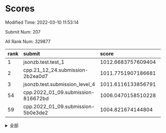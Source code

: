 # Scores

Modified Time: 2022-03-10 11:53:14

Submit Num: 207

All Rank Num: 329877

| rank |               submit               |       score        |       sigma        | pk_num |
| :--- | :--------------------------------- | :----------------- | :----------------- | :----- |
| 1    | jsonzb.test.test_1                 | 1012.6683757609404 | 0.7858333185417787 | 6373   |
| 2    | cpp.21_12_24.submission-2b2ea0d7   | 1011.7751907186681 | 0.78382346121365   | 6378   |
| 3    | jsonzb.test.submission_level_4     | 1011.6116133856791 | 0.7985247479733267 | 6378   |
| 54   | cpp.2022_01_09.submission-816672bd | 1006.0470158510228 | 0.7053728949920353 | 6378   |
| 59   | cpp.2022_01_09.submission-5b0e3de2 | 1004.821674144804  | 0.7201088774701792 | 6372   |


<details>
<summary>全部</summary>

| rank |                 submit                 |       score        |       sigma        | pk_num |
| :--- | :------------------------------------- | :----------------- | :----------------- | :----- |
| 1    | jsonzb.test.test_1                     | 1012.6683757609404 | 0.7858333185417787 | 6373   |
| 2    | cpp.21_12_24.submission-2b2ea0d7       | 1011.7751907186681 | 0.78382346121365   | 6378   |
| 3    | jsonzb.test.submission_level_4         | 1011.6116133856791 | 0.7985247479733267 | 6378   |
| 4    | gobigger.level_3.submission_level_3_25 | 1011.3859823086912 | 0.7739244841027583 | 6374   |
| 5    | gobigger.level_3.submission_level_3_46 | 1011.2015250644844 | 0.7581686439081529 | 6377   |
| 6    | gobigger.level_3.submission_level_3_1  | 1011.0790918987269 | 0.7608718829509004 | 6368   |
| 7    | gobigger.level_3.submission_level_3_17 | 1011.0383643377478 | 0.7604885898323981 | 6373   |
| 8    | gobigger.level_3.submission_level_3_5  | 1010.9055914741718 | 0.779904051134824  | 6374   |
| 9    | gobigger.level_3.submission_level_3_23 | 1010.8693035882815 | 0.7600794582478818 | 6375   |
| 10   | gobigger.level_3.submission_level_3_29 | 1010.5218701864679 | 0.7483141088828741 | 6372   |
| 11   | gobigger.level_3.submission_level_3_12 | 1010.5202994242845 | 0.756670514289039  | 6374   |
| 12   | gobigger.level_3.submission_level_3_43 | 1010.5037990145461 | 0.7463058953217774 | 6375   |
| 13   | gobigger.level_3.submission_level_3_2  | 1010.3208874745047 | 0.7769381256043599 | 6374   |
| 14   | gobigger.level_3.submission_level_3_16 | 1010.3067211633454 | 0.7436872838943716 | 6373   |
| 15   | gobigger.level_3.submission_level_3_31 | 1010.2706336086616 | 0.7442010689197291 | 6371   |
| 16   | gobigger.level_3.submission_level_3_9  | 1010.2659072697127 | 0.7496969502318048 | 6375   |
| 17   | gobigger.level_3.submission_level_3_49 | 1010.2508075031027 | 0.7537817801346989 | 6371   |
| 18   | gobigger.level_3.submission_level_3_41 | 1010.2431272740699 | 0.7502533017551293 | 6376   |
| 19   | gobigger.level_3.submission_level_3_38 | 1010.1704561482284 | 0.739388689132179  | 6371   |
| 20   | gobigger.level_3.submission_level_3_14 | 1010.1278928362275 | 0.7611926715088129 | 6367   |
| 21   | gobigger.level_3.submission_level_3_33 | 1010.0769823983607 | 0.7545602245740658 | 6374   |
| 22   | gobigger.level_3.submission_level_3_37 | 1010.0751430389248 | 0.7670259753043835 | 6376   |
| 23   | gobigger.level_3.submission_level_3_24 | 1010.0223477809533 | 0.7356785701594039 | 6376   |
| 24   | gobigger.level_3.submission_level_3_28 | 1009.8883949972825 | 0.7332909377169875 | 6375   |
| 25   | gobigger.level_3.submission_level_3_26 | 1009.8726683305473 | 0.7375925576868858 | 6371   |
| 26   | gobigger.level_3.submission_level_3_48 | 1009.8627058952131 | 0.7616133643906776 | 6370   |
| 27   | gobigger.level_3.submission_level_3_39 | 1009.79120282336   | 0.747337979713287  | 6373   |
| 28   | gobigger.level_3.submission_level_3_45 | 1009.6947739332949 | 0.7661669890311154 | 6373   |
| 29   | gobigger.level_3.submission_level_3_4  | 1009.6712446603847 | 0.7718561428614517 | 6376   |
| 30   | gobigger.level_3.submission_level_3_40 | 1009.6587245156443 | 0.7795423421532044 | 6373   |
| 31   | gobigger.level_3.submission_level_3_15 | 1009.6323927456789 | 0.7741518961946064 | 6373   |
| 32   | gobigger.level_3.submission_level_3_42 | 1009.6194120404565 | 0.75725793863349   | 6376   |
| 33   | gobigger.level_3.submission_level_3_27 | 1009.5698715876247 | 0.7519416134427664 | 6375   |
| 34   | gobigger.level_3.submission_level_3_21 | 1009.5231481477178 | 0.761023887357032  | 6371   |
| 35   | gobigger.level_3.submission_level_3_20 | 1009.4526637856368 | 0.7845530578438479 | 6374   |
| 36   | gobigger.level_3.submission_level_3_13 | 1009.3992399513081 | 0.7540818593244121 | 6370   |
| 37   | gobigger.level_3.submission_level_3_6  | 1009.3983554483062 | 0.7521985489513083 | 6373   |
| 38   | gobigger.level_3.submission_level_3_8  | 1009.3900738195158 | 0.7640997326815847 | 6372   |
| 39   | gobigger.level_3.submission_level_3_36 | 1009.3334630769849 | 0.7494792633278735 | 6375   |
| 40   | gobigger.level_3.submission_level_3_0  | 1009.3126148300274 | 0.7382471115536368 | 6374   |
| 41   | gobigger.level_3.submission_level_3_10 | 1009.2981737172462 | 0.7474054372263447 | 6372   |
| 42   | gobigger.level_3.submission_level_3_19 | 1009.2796220911562 | 0.7478048183189784 | 6376   |
| 43   | gobigger.level_3.submission_level_3_44 | 1009.2726366078924 | 0.7607346760428401 | 6369   |
| 44   | gobigger.level_3.submission_level_3_7  | 1009.2464803576779 | 0.7421524615473305 | 6371   |
| 45   | gobigger.level_3.submission_level_3_32 | 1009.2077586799887 | 0.7409303348946793 | 6379   |
| 46   | gobigger.level_3.submission_level_3_22 | 1009.193536088235  | 0.7467403836653714 | 6371   |
| 47   | gobigger.level_3.submission_level_3_34 | 1009.1927393519135 | 0.7145609924444145 | 6376   |
| 48   | gobigger.level_3.submission_level_3_35 | 1009.1335530079523 | 0.7306117714154661 | 6373   |
| 49   | gobigger.level_3.submission_level_3_30 | 1009.0885590573055 | 0.7461968484398324 | 6376   |
| 50   | gobigger.level_3.submission_level_3_3  | 1008.7579555556551 | 0.766260812279583  | 6373   |
| 51   | gobigger.level_3.submission_level_3_11 | 1008.7575320817622 | 0.7528388013362081 | 6378   |
| 52   | gobigger.level_3.submission_level_3_18 | 1008.7348675856095 | 0.7393332339810224 | 6374   |
| 53   | gobigger.level_3.submission_level_3_47 | 1008.583742871013  | 0.724142395788422  | 6378   |
| 54   | cpp.2022_01_09.submission-816672bd     | 1006.0470158510228 | 0.7053728949920353 | 6378   |
| 55   | gobigger.level_1.submission_level_1_19 | 1005.5141980784426 | 0.7167538452914396 | 6371   |
| 56   | gobigger.level_1.submission_level_1_6  | 1005.3835264570716 | 0.718078855926437  | 6373   |
| 57   | gobigger.level_1.submission_level_1_26 | 1005.0810865386924 | 0.7429887399104271 | 6372   |
| 58   | gobigger.level_1.submission_level_1_39 | 1005.0152813576453 | 0.7334232648941927 | 6374   |
| 59   | cpp.2022_01_09.submission-5b0e3de2     | 1004.821674144804  | 0.7201088774701792 | 6372   |
| 60   | gobigger.level_1.submission_level_1_16 | 1004.7011562328242 | 0.7154162963181622 | 6374   |
| 61   | gobigger.level_1.submission_level_1_29 | 1004.496407901449  | 0.7195848624740026 | 6369   |
| 62   | gobigger.level_1.submission_level_1_49 | 1004.3264365085931 | 0.7111770921821989 | 6375   |
| 63   | gobigger.level_1.submission_level_1_32 | 1004.2337237431551 | 0.7121589095185696 | 6375   |
| 64   | gobigger.level_1.submission_level_1_2  | 1004.1908993250742 | 0.7111229929945442 | 6379   |
| 65   | gobigger.level_1.submission_level_1_46 | 1004.1768638992628 | 0.7230688461092515 | 6373   |
| 66   | gobigger.level_1.submission_level_1_12 | 1004.156815557458  | 0.7207964174171726 | 6376   |
| 67   | gobigger.level_1.submission_level_1_31 | 1004.058815796492  | 0.7199865160566346 | 6375   |
| 68   | gobigger.level_1.submission_level_1_18 | 1004.0205581390891 | 0.705021934020138  | 6374   |
| 69   | gobigger.level_1.submission_level_1_48 | 1004.0103001525958 | 0.71503748007203   | 6377   |
| 70   | gobigger.level_1.submission_level_1_33 | 1003.9738757709567 | 0.7056457699020497 | 6374   |
| 71   | gobigger.level_1.submission_level_1_37 | 1003.8068359299635 | 0.7253646605372565 | 6375   |
| 72   | gobigger.level_1.submission_level_1_11 | 1003.8063590760045 | 0.718000630915624  | 6380   |
| 73   | gobigger.level_1.submission_level_1_4  | 1003.7680910547309 | 0.7198875453255957 | 6374   |
| 74   | gobigger.level_1.submission_level_1_14 | 1003.7674938883164 | 0.7233833595189132 | 6376   |
| 75   | gobigger.level_1.submission_level_1_38 | 1003.7064019613371 | 0.7246229225821046 | 6374   |
| 76   | gobigger.level_1.submission_level_1_21 | 1003.6605989379052 | 0.7144253088649062 | 6370   |
| 77   | gobigger.level_1.submission_level_1_44 | 1003.6588247763024 | 0.7170940074931345 | 6377   |
| 78   | gobigger.level_1.submission_level_1_28 | 1003.6203550008137 | 0.7162912606369797 | 6374   |
| 79   | gobigger.level_1.submission_level_1_42 | 1003.5984648049925 | 0.726514307375325  | 6371   |
| 80   | gobigger.level_1.submission_level_1_23 | 1003.5842677254424 | 0.7130284622780034 | 6377   |
| 81   | gobigger.level_1.submission_level_1_27 | 1003.5568697248318 | 0.7334856385536367 | 6373   |
| 82   | gobigger.level_1.submission_level_1_9  | 1003.5504301895578 | 0.7160502598574524 | 6376   |
| 83   | gobigger.level_1.submission_level_1_45 | 1003.5431478278041 | 0.7167761234778555 | 6374   |
| 84   | gobigger.level_1.submission_level_1_7  | 1003.4585912443015 | 0.7090693882169767 | 6377   |
| 85   | gobigger.level_1.submission_level_1_17 | 1003.4437596300999 | 0.7155037558935625 | 6376   |
| 86   | gobigger.level_1.submission_level_1_30 | 1003.3969474938025 | 0.7056553322789871 | 6373   |
| 87   | gobigger.level_1.submission_level_1_5  | 1003.3665027491954 | 0.7164776760093039 | 6371   |
| 88   | gobigger.level_1.submission_level_1_41 | 1003.3526645371119 | 0.7149433166193542 | 6376   |
| 89   | gobigger.level_1.submission_level_1_13 | 1003.3431492399286 | 0.711522539953987  | 6374   |
| 90   | gobigger.level_1.submission_level_1_20 | 1003.2711311324267 | 0.7178695728857233 | 6378   |
| 91   | gobigger.level_1.submission_level_1_35 | 1003.1462060958288 | 0.7121339095175326 | 6372   |
| 92   | gobigger.level_1.submission_level_1_3  | 1003.093021089869  | 0.7149688760089626 | 6377   |
| 93   | gobigger.level_1.submission_level_1_36 | 1003.069848356164  | 0.7060451998186704 | 6374   |
| 94   | gobigger.level_1.submission_level_1_1  | 1002.9634791307465 | 0.7142207988090561 | 6370   |
| 95   | gobigger.level_1.submission_level_1_8  | 1002.8329925705646 | 0.7078269482293943 | 6377   |
| 96   | gobigger.level_1.submission_level_1_47 | 1002.8231458983043 | 0.7180566795107028 | 6378   |
| 97   | gobigger.level_1.submission_level_1_40 | 1002.7597615643115 | 0.7085056660336303 | 6375   |
| 98   | gobigger.level_1.submission_level_1_15 | 1002.7513005511215 | 0.7175407603945928 | 6376   |
| 99   | gobigger.level_1.submission_level_1_10 | 1002.7105362561269 | 0.725276469058051  | 6371   |
| 100  | gobigger.level_1.submission_level_1_25 | 1002.5805680250264 | 0.7118249163607078 | 6380   |
| 101  | gobigger.level_1.submission_level_1_43 | 1002.4861392573019 | 0.7092025642212549 | 6371   |
| 102  | gobigger.level_1.submission_level_1_34 | 1002.234314532825  | 0.7176971877025276 | 6378   |
| 103  | gobigger.level_1.submission_level_1_24 | 1002.2312123256928 | 0.7160019335268567 | 6375   |
| 104  | gobigger.level_1.submission_level_1_22 | 1001.9482817649592 | 0.7095043586936632 | 6379   |
| 105  | gobigger.level_1.submission_level_1_0  | 1001.8743180714946 | 0.7069697155934613 | 6378   |
| 106  | gobigger.random.submission_random_38   | 997.1976398017006  | 0.719433335280455  | 6372   |
| 107  | gobigger.random.submission_random_23   | 996.9458231820885  | 0.7265184794155082 | 6375   |
| 108  | gobigger.random.submission_random_5    | 996.8724510423552  | 0.7112404303980611 | 6375   |
| 109  | gobigger.random.submission_random_48   | 996.8497179807115  | 0.701912689680723  | 6377   |
| 110  | gobigger.random.submission_random_44   | 996.7730500275985  | 0.7037980704205504 | 6373   |
| 111  | gobigger.random.submission_random_7    | 996.708846363202   | 0.7067922193380012 | 6373   |
| 112  | gobigger.random.submission_random_1    | 996.6383351631705  | 0.712076325035103  | 6376   |
| 113  | gobigger.random.submission_random_46   | 996.6088816177429  | 0.7172038168148843 | 6373   |
| 114  | gobigger.random.submission_random_13   | 996.5474879807314  | 0.7051199427345037 | 6375   |
| 115  | gobigger.random.submission_random_43   | 996.4905637310771  | 0.7008532589066865 | 6375   |
| 116  | gobigger.random.submission_random_25   | 996.4545757809915  | 0.7105141016841899 | 6373   |
| 117  | gobigger.random.submission_random_32   | 996.3316363414573  | 0.7144240444794722 | 6374   |
| 118  | gobigger.random.submission_random_11   | 996.2494345687041  | 0.6984537405505618 | 6376   |
| 119  | gobigger.random.submission_random_41   | 996.1952309476999  | 0.7018627255293236 | 6372   |
| 120  | gobigger.random.submission_random_3    | 996.1733428390825  | 0.7056669757020754 | 6378   |
| 121  | gobigger.random.submission_random_0    | 996.164005098745   | 0.7075000992517463 | 6375   |
| 122  | gobigger.random.submission_random_4    | 996.152830676944   | 0.6920028104744724 | 6380   |
| 123  | gobigger.random.submission_random_33   | 996.1517614506934  | 0.7030141164945433 | 6374   |
| 124  | gobigger.random.submission_random_26   | 996.1370996201769  | 0.7010164261807686 | 6381   |
| 125  | gobigger.random.submission_random_12   | 996.1063747732431  | 0.7229452652856315 | 6375   |
| 126  | gobigger.random.submission_random_14   | 996.0762679576395  | 0.7236103759365962 | 6374   |
| 127  | gobigger.random.submission_random_35   | 996.0611359977557  | 0.7206450606186392 | 6374   |
| 128  | gobigger.random.submission_random_17   | 996.0197967463369  | 0.7180582303234674 | 6373   |
| 129  | gobigger.random.submission_random_40   | 996.0001403802139  | 0.7055012190921153 | 6368   |
| 130  | gobigger.random.submission_random_22   | 995.9932502919605  | 0.705555644267931  | 6374   |
| 131  | gobigger.random.submission_random_27   | 995.9717721892573  | 0.7191745006702039 | 6376   |
| 132  | gobigger.random.submission_random_16   | 995.9603721328436  | 0.7117318920592516 | 6376   |
| 133  | gobigger.random.submission_random_31   | 995.9563496431015  | 0.701734273627201  | 6376   |
| 134  | gobigger.random.submission_random_15   | 995.9099361627115  | 0.7125657821431396 | 6377   |
| 135  | gobigger.random.submission_random_30   | 995.8859800438648  | 0.7202704691806392 | 6372   |
| 136  | gobigger.random.submission_random_47   | 995.839585659507   | 0.7161409316443925 | 6370   |
| 137  | gobigger.random.submission_random_6    | 995.8185404349058  | 0.7121443917710397 | 6372   |
| 138  | gobigger.random.submission_random_19   | 995.8165684683723  | 0.7166264597989211 | 6370   |
| 139  | gobigger.random.submission_random_8    | 995.8155466321757  | 0.7096410872659755 | 6374   |
| 140  | gobigger.random.submission_random_18   | 995.7715296379562  | 0.7094480732912215 | 6377   |
| 141  | gobigger.random.submission_random_29   | 995.7351759758336  | 0.7230042832404799 | 6379   |
| 142  | gobigger.random.submission_random_42   | 995.7026925930817  | 0.7135153639883335 | 6377   |
| 143  | gobigger.random.submission_random_39   | 995.617837082976   | 0.6976246696774226 | 6375   |
| 144  | gobigger.random.submission_random_24   | 995.6006525501713  | 0.7203784065741855 | 6369   |
| 145  | gobigger.random.submission_random_45   | 995.5531877792833  | 0.7045054768463967 | 6374   |
| 146  | gobigger.random.submission_random_49   | 995.4448647016834  | 0.709676867800267  | 6379   |
| 147  | gobigger.random.submission_random_2    | 995.3958217588673  | 0.7004367020273042 | 6375   |
| 148  | gobigger.random.submission_random_37   | 995.3864596260531  | 0.7134668471619074 | 6374   |
| 149  | gobigger.random.submission_random_20   | 995.345430926112   | 0.7127007061433441 | 6373   |
| 150  | gobigger.random.submission_random_34   | 995.2882880475222  | 0.7140145757632165 | 6379   |
| 151  | gobigger.random.submission_random_28   | 995.1534922481178  | 0.7119852692777683 | 6373   |
| 152  | gobigger.random.submission_random_9    | 995.1479304477957  | 0.7109910993560145 | 6375   |
| 153  | gobigger.random.submission_random_10   | 994.7122358386828  | 0.7185430576192425 | 6380   |
| 154  | gobigger.random.submission_random_36   | 994.6364083268654  | 0.7013784655324025 | 6376   |
| 155  | gobigger.random.submission_random_21   | 994.5841569721293  | 0.7115248149195176 | 6373   |
| 156  | gobigger.level_2.submission_level_2_41 | 994.475287484775   | 0.7287985189774729 | 6378   |
| 157  | gobigger.level_2.submission_level_2_32 | 994.1911714335232  | 0.7381881284056655 | 6378   |
| 158  | gobigger.level_2.submission_level_2_49 | 993.756309328823   | 0.7242022361193773 | 6377   |
| 159  | gobigger.level_2.submission_level_2_7  | 993.5231562568708  | 0.7348868255161665 | 6373   |
| 160  | gobigger.level_2.submission_level_2_30 | 993.1644650658328  | 0.733687724526643  | 6379   |
| 161  | gobigger.level_2.submission_level_2_33 | 993.0713725753556  | 0.7360886919343043 | 6371   |
| 162  | gobigger.level_2.submission_level_2_2  | 992.9430757912279  | 0.7432338229065626 | 6376   |
| 163  | gobigger.level_2.submission_level_2_18 | 992.9139943117033  | 0.7261868682339784 | 6376   |
| 164  | gobigger.level_2.submission_level_2_44 | 992.7681110215814  | 0.7257317658082416 | 6367   |
| 165  | gobigger.level_2.submission_level_2_4  | 992.5551894980358  | 0.7296115964827122 | 6375   |
| 166  | gobigger.level_2.submission_level_2_8  | 992.5495404671295  | 0.7512356740198746 | 6377   |
| 167  | gobigger.level_2.submission_level_2_3  | 992.54596631292    | 0.7508037752673045 | 6374   |
| 168  | gobigger.level_2.submission_level_2_48 | 992.4523192246759  | 0.7311695232836105 | 6371   |
| 169  | gobigger.level_2.submission_level_2_27 | 992.4275153050352  | 0.7393076333464031 | 6374   |
| 170  | gobigger.level_2.submission_level_2_21 | 992.3928530856039  | 0.7605766657289852 | 6374   |
| 171  | gobigger.level_2.submission_level_2_45 | 992.3439122537377  | 0.7371262354046597 | 6374   |
| 172  | gobigger.level_2.submission_level_2_47 | 992.3323225373548  | 0.7435243134086327 | 6371   |
| 173  | gobigger.level_2.submission_level_2_12 | 992.3110560992154  | 0.7293904561703913 | 6371   |
| 174  | gobigger.level_2.submission_level_2_36 | 992.3049110888965  | 0.7480003355546829 | 6379   |
| 175  | gobigger.level_2.submission_level_2_38 | 992.29957588102    | 0.7494318115542385 | 6376   |
| 176  | gobigger.level_2.submission_level_2_31 | 992.2251198332212  | 0.7392083820713387 | 6373   |
| 177  | gobigger.level_2.submission_level_2_16 | 992.2061277575489  | 0.7346273938608285 | 6370   |
| 178  | gobigger.level_2.submission_level_2_46 | 992.201686819082   | 0.7461276766278665 | 6378   |
| 179  | gobigger.level_2.submission_level_2_34 | 992.1517409322796  | 0.7316007486830403 | 6374   |
| 180  | gobigger.level_2.submission_level_2_1  | 992.0823945954528  | 0.7536859435265303 | 6373   |
| 181  | gobigger.level_2.submission_level_2_10 | 992.0758404136775  | 0.7330995391400703 | 6373   |
| 182  | gobigger.level_2.submission_level_2_14 | 991.9854661064261  | 0.7521800380131386 | 6374   |
| 183  | gobigger.level_2.submission_level_2_5  | 991.9264331383755  | 0.7345168664276546 | 6373   |
| 184  | gobigger.level_2.submission_level_2_29 | 991.8426231284787  | 0.7501387733782685 | 6375   |
| 185  | gobigger.level_2.submission_level_2_24 | 991.8362801122117  | 0.7362228474828565 | 6380   |
| 186  | gobigger.level_2.submission_level_2_20 | 991.6725488105436  | 0.7685849800735214 | 6370   |
| 187  | gobigger.level_2.submission_level_2_39 | 991.6077317143067  | 0.7596439120764902 | 6381   |
| 188  | gobigger.level_2.submission_level_2_40 | 991.5730127737844  | 0.759582054214138  | 6376   |
| 189  | gobigger.level_2.submission_level_2_6  | 991.5533865101036  | 0.7596702833022031 | 6375   |
| 190  | gobigger.level_2.submission_level_2_22 | 991.4766944045914  | 0.7640673232258126 | 6375   |
| 191  | gobigger.level_2.submission_level_2_26 | 991.3917755089452  | 0.7539594724710496 | 6375   |
| 192  | gobigger.level_2.submission_level_2_35 | 991.3443231670515  | 0.7317531795359273 | 6379   |
| 193  | gobigger.level_2.submission_level_2_9  | 991.3260289752147  | 0.7635830975590148 | 6374   |
| 194  | gobigger.level_2.submission_level_2_23 | 991.2689585888077  | 0.7525124719475935 | 6376   |
| 195  | gobigger.level_2.submission_level_2_0  | 991.1020734792479  | 0.7816950969956091 | 6372   |
| 196  | gobigger.level_2.submission_level_2_43 | 991.0710577861842  | 0.7672232572520065 | 6373   |
| 197  | gobigger.level_2.submission_level_2_19 | 991.0517944323228  | 0.7481936487528889 | 6371   |
| 198  | gobigger.level_2.submission_level_2_28 | 991.0029058701938  | 0.7566408936574863 | 6376   |
| 199  | gobigger.level_2.submission_level_2_42 | 990.8929889658064  | 0.7786341473631935 | 6372   |
| 200  | gobigger.level_2.submission_level_2_11 | 990.8794228604495  | 0.7739089883369954 | 6370   |
| 201  | gobigger.level_2.submission_level_2_37 | 990.8741170056713  | 0.7414857183518015 | 6376   |
| 202  | gobigger.level_2.submission_level_2_25 | 990.760465019253   | 0.7452934853206171 | 6376   |
| 203  | gobigger.level_2.submission_level_2_17 | 990.608342788755   | 0.78679935328884   | 6374   |
| 204  | gobigger.level_2.submission_level_2_13 | 990.5215710885184  | 0.7632948122141414 | 6373   |
| 205  | gobigger.level_2.submission_level_2_15 | 990.4665178876733  | 0.7633319981015709 | 6378   |
| 206  | gobigger.none.submission_none_0        | 977.6693063007182  | 1.276722910710778  | 6376   |
| 207  | gobigger.none.submission_none_1        | 977.2215210608782  | 1.328985912170815  | 6380   |

</details>